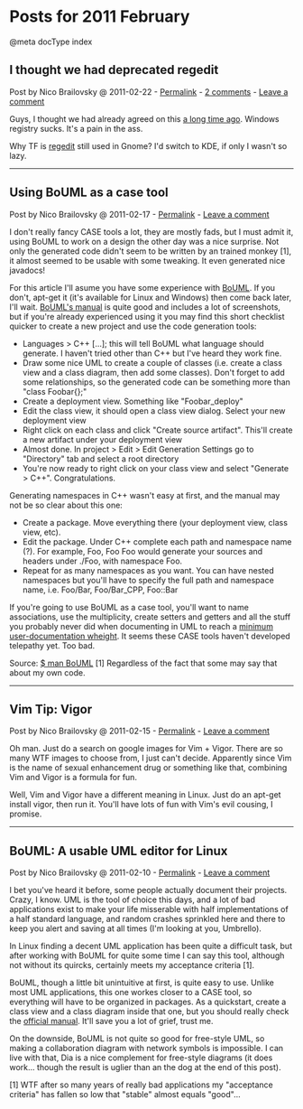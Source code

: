 # Posts for 2011 February

@meta docType index

## I thought we had deprecated regedit

Post by Nico Brailovsky @ 2011-02-22 - [Permalink](md_blog/2011/0222_Ithoughtwehaddeprecatedregedit.md)  - [2 comments](md_blog/2011/0222_Ithoughtwehaddeprecatedregedit.md) - [Leave a comment](https://github.com/nicolasbrailo/nicolasbrailo.github.io/issues/new?title=Comment@md_blog/2011/0222_Ithoughtwehaddeprecatedregedit.md&body=I%20have%20a%20comment!)

Guys, I thought we had already agreed on this [a long time ago](http://www.codinghorror.com/blog/2007/08/was-the-windows-registry-a-good-idea.html). Windows registry sucks. It's a pain in the ass.

Why TF is [regedit](https://help.ubuntu.com/community/RestoreNautilusLocationBar) still used in Gnome? I'd switch to KDE, if only I wasn't so lazy.








---

## Using BoUML as a case tool

Post by Nico Brailovsky @ 2011-02-17 - [Permalink](md_blog/2011/0217_UsingBoUMLasacasetool.md)  - [Leave a comment](https://github.com/nicolasbrailo/nicolasbrailo.github.io/issues/new?title=Comment@md_blog/2011/0217_UsingBoUMLasacasetool.md&body=I%20have%20a%20comment!)

I don't really fancy CASE tools a lot, they are mostly fads, but I must admit it, using BoUML to work on a design the other day was a nice surprise. Not only the generated code didn't seem to be written by an trained monkey [1], it almost seemed to be usable with some tweaking. It even generated nice javadocs!

For this article I'll asume you have some experience with [BoUML](https://www.bouml.fr/). If you don't, apt-get it (it's available for Linux and Windows) then come back later, I'll wait.
[BoUML's manual](https://www.bouml.fr/documentation.html) is quite good and includes a lot of screenshots, but if you're already experienced using it you may find this short checklist quicker to create a new project and use the code generation tools:

* Languages > C++ [...]; this will tell BoUML what language should generate. I haven't tried other than C++ but I've heard they work fine.
* Draw some nice UML to create a couple of classes (i.e. create a class view and a class diagram, then add some classes). Don't forget to add some relationships, so the generated code can be something more than "class Foobar{};"
* Create a deployment view. Something like "Foobar\_deploy"
* Edit the class view, it should open a class view dialog. Select your new deployment view
* Right click on each class and click "Create source artifact". This'll create a new artifact under your deployment view
* Almost done. In project > Edit > Edit Generation Settings go to "Directory" tab and select a root directory
* You're now ready to right click on your class view and select "Generate > C++". Congratulations.

Generating namespaces in C++ wasn't easy at first, and the manual may not be so clear about this one:
* Create a package. Move everything there (your deployment view, class view, etc).
* Edit the package. Under C++ complete each path and namespace name (?). For example, Foo, Foo Foo would generate your sources and headers under ./Foo, with namespace Foo.
* Repeat for as many namespaces as you want. You can have nested namespaces but you'll have to specify the full path and namespace name, i.e. Foo/Bar, Foo/Bar\_CPP, Foo::Bar

If you're going to use BoUML as a case tool, you'll want to name associations, use the multiplicity, create setters and getters and all the stuff you probably never did when documenting in UML to reach a [minimum user-documentation wheight](http://thedailywtf.com/Articles/Very,_Very_Well_Documented.aspx). It seems these CASE tools haven't developed telepathy yet. Too bad.

Source: [$ man BoUML](https://www.bouml.fr/doc/package.html)
[1] Regardless of the fact that some may say that about my own code.





---

## Vim Tip: Vigor

Post by Nico Brailovsky @ 2011-02-15 - [Permalink](md_blog/2011/0215_VimTipVigor.md)  - [Leave a comment](https://github.com/nicolasbrailo/nicolasbrailo.github.io/issues/new?title=Comment@md_blog/2011/0215_VimTipVigor.md&body=I%20have%20a%20comment!)

Oh man. Just do a search on google images for Vim + Vigor. There are so many WTF images to choose from, I just can't decide. Apparently since Vim is the name of sexual enhancement drug or something like that, combining Vim and Vigor is a formula for fun.

Well, Vim and Vigor have a different meaning in Linux. Just do an apt-get install vigor, then run it. You'll have lots of fun with Vim's evil cousing, I promise.





---

## BoUML: A usable UML editor for Linux

Post by Nico Brailovsky @ 2011-02-10 - [Permalink](md_blog/2011/0210_BoUMLAusableUMLeditorforLinux.md)  - [Leave a comment](https://github.com/nicolasbrailo/nicolasbrailo.github.io/issues/new?title=Comment@md_blog/2011/0210_BoUMLAusableUMLeditorforLinux.md&body=I%20have%20a%20comment!)

I bet you've heard it before, some people actually document their projects. Crazy, I know. UML is the tool of choice this days, and a lot of bad applications exist to make your life misserable with half implementations of a half standard language, and random crashes sprinkled here and there to keep you alert and saving at all times (I'm looking at you, Umbrello).

In Linux finding a decent UML application has been quite a difficult task, but after working with BoUML for quite some time I can say this tool, although not without its quircks, certainly meets my acceptance criteria [1].

BoUML, though a little bit unintuitive at first, is quite easy to use. Unlike most UML applications, this one workes closer to a CASE tool, so everything will have to be organized in packages. As a quickstart, create a class view and a class diagram inside that one, but you should really check the [official manual](https://www.bouml.fr/). It'll save you a lot of grief, trust me.

On the downside, BoUML is not quite so good for free-style UML, so making a collaboration diagram with network symbols is impossible. I can live with that, Dia is a nice complement for free-style diagrams (it does work... though the result is uglier than an the dog at the end of this post).

[1] WTF after so many years of really bad applications my "acceptance criteria" has fallen so low that "stable" almost equals "good"...



